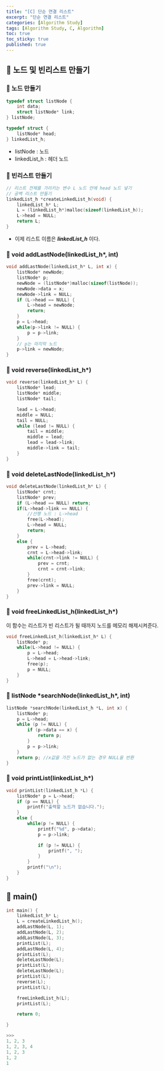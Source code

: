 ```yaml
---
title: "[C] 단순 연결 리스트"
excerpt: "단순 연결 리스트"
categories: [Algorithm Study]
tags: [Algorithm Study, C, Algorithm]
toc: true
toc_sticky: true
published: true
---
```


## 🔮 노드 및 빈리스트 만들기

### 📍 노드 만들기

```c
typedef struct listNode {
    int data;
    struct listNode* link;
} listNode;

typedef struct {
    listNode* head;
} linkedList_h;
```

- listNode : 노드
- linkedList_h : 헤더 노드

### 📍 빈리스트 만들기

```c
// 리스트 전체를 가리키는 변수 L 노드 안에 head 노드 넣기
// 공백 리스트 만들기
linkedList_h *createLinkedList_h(void) {
    linkedList_h* L;
    L = (linkedList_h*)malloc(sizeof(linkedList_h));
    L->head = NULL;
    return L;
}
```

- 이제 리스트 이름은 **_linkedList_h_** 이다.

### 📍 void addLastNode(linkedList_h\*, int)

```c
void addLastNode(linkedList_h* L, int x) {
    listNode* newNode;
    listNode* p;
    newNode = (listNode*)malloc(sizeof(listNode));
    newNode->data = x;
    newNode->link = NULL;
    if (L->head == NULL) {
        L->head = newNode;
        return;
    }
    p = L->head;
    while(p->link != NULL) {
        p = p->link;
    }
    // p는 마지막 노드
    p->link = newNode;
}
```

### 📍 void reverse(linkedList_h\*)

```c
void reverse(linkedList_h* L) {
    listNode* lead;
    listNode* middle;
    listNode* tail;

    lead = L->head;
    middle = NULL;
    tail = NULL;
    while (lead != NULL) {
        tail = middle;
        middle = lead;
        lead = lead->link;
        middle->link = tail;
    }
}
```

### 📍 void deleteLastNode(linkedList_h\*)

```c
void deleteLastNode(linkedList_h* L) {
    listNode* crnt;
    listNode* prev;
    if (L->head == NULL) return;
    if(L->head->link == NULL) {
        //선행 노드 : L->head
        free(L->head);
        L->head = NULL;
        return;
    }
    else {
        prev = L->head;
        crnt = L->head->link;
        while(crnt->link != NULL) {
            prev = crnt;
            crnt = crnt->link;
        }
        free(crnt);
        prev->link = NULL;
    }
}
```

### 📍 void freeLinkedList_h(linkedList_h\*)

이 함수는 리스트가 빈 리스트가 될 때까지 노드를 메모리 해제시켜준다.

```c
void freeLinkedList_h(linkedList_h* L) {
    listNode* p;
    while(L->head != NULL) {
        p = L->head;
        L->head = L->head->link;
        free(p);
        p = NULL;
    }
}
```

### 📍 listNode \*searchNode(linkedList_h\*, int)

```c
listNode *searchNode(linkedList_h *L, int x) {
    listNode* p;
    p = L->head;
    while (p != NULL) {
        if (p->data == x) {
            return p;
        }
        p = p->link;
    }
    return p; //x값을 가진 노드가 없는 경우 NULL을 반환
}
```

### 📍 void printList(linkedList_h\*)

```c
void printList(linkedList_h *L) {
    listNode* p = L->head;
    if (p == NULL) {
        printf("출력할 노드가 없습니다.");
    }
    else {
        while(p != NULL) {
            printf("%d", p->data);
            p = p->link;

            if (p != NULL) {
                printf(", ");
            }
        }
        printf("\n");
    }
}
```

## 🔮 main()

```c
int main() {
    linkedList_h* L;
    L = createLinkedList_h();
    addLastNode(L, 1);
    addLastNode(L, 2);
    addLastNode(L, 3);
    printList(L);
    addLastNode(L, 4);
    printList(L);
    deleteLastNode(L);
    printList(L);
    deleteLastNode(L);
    printList(L);
    reverse(L);
    printList(L);

    freeLinkedList_h(L);
    printList(L);

    return 0;

}

>>>
1, 2, 3
1, 2, 3, 4
1, 2, 3
1, 2
1
```
